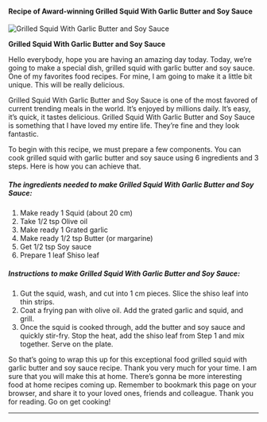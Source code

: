             

#### Recipe of Award-winning Grilled Squid With Garlic Butter and Soy Sauce

![Grilled Squid With Garlic Butter and Soy Sauce](https://img-global.cpcdn.com/recipes/4529988045897728/751x532cq70/grilled-squid-with-garlic-butter-and-soy-sauce-recipe-main-photo.jpg)

**Grilled Squid With Garlic Butter and Soy Sauce**

Hello everybody, hope you are having an amazing day today. Today, we’re going to make a special dish, grilled squid with garlic butter and soy sauce. One of my favorites food recipes. For mine, I am going to make it a little bit unique. This will be really delicious.

Grilled Squid With Garlic Butter and Soy Sauce is one of the most favored of current trending meals in the world. It’s enjoyed by millions daily. It’s easy, it’s quick, it tastes delicious. Grilled Squid With Garlic Butter and Soy Sauce is something that I have loved my entire life. They’re fine and they look fantastic.

To begin with this recipe, we must prepare a few components. You can cook grilled squid with garlic butter and soy sauce using 6 ingredients and 3 steps. Here is how you can achieve that.

##### The ingredients needed to make Grilled Squid With Garlic Butter and Soy Sauce:

1.  Make ready 1 Squid (about 20 cm)
2.  Take 1/2 tsp Olive oil
3.  Make ready 1 Grated garlic
4.  Make ready 1/2 tsp Butter (or margarine)
5.  Get 1/2 tsp Soy sauce
6.  Prepare 1 leaf Shiso leaf

##### Instructions to make Grilled Squid With Garlic Butter and Soy Sauce:

1.  Gut the squid, wash, and cut into 1 cm pieces. Slice the shiso leaf into thin strips.
2.  Coat a frying pan with olive oil. Add the grated garlic and squid, and grill.
3.  Once the squid is cooked through, add the butter and soy sauce and quickly stir-fry. Stop the heat, add the shiso leaf from Step 1 and mix together. Serve on the plate.

So that’s going to wrap this up for this exceptional food grilled squid with garlic butter and soy sauce recipe. Thank you very much for your time. I am sure that you will make this at home. There’s gonna be more interesting food at home recipes coming up. Remember to bookmark this page on your browser, and share it to your loved ones, friends and colleague. Thank you for reading. Go on get cooking!

* * *